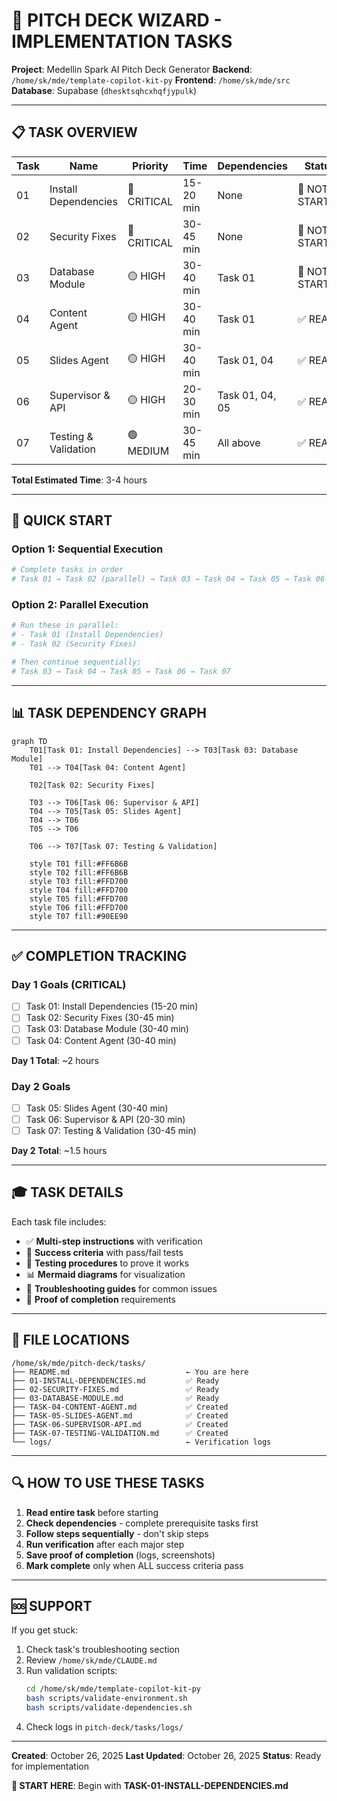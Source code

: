 # 🎯 PITCH DECK WIZARD - IMPLEMENTATION TASKS

**Project**: Medellin Spark AI Pitch Deck Generator
**Backend**: `/home/sk/mde/template-copilot-kit-py`
**Frontend**: `/home/sk/mde/src`
**Database**: Supabase (`dhesktsqhcxhqfjypulk`)

---

## 📋 TASK OVERVIEW

| Task | Name | Priority | Time | Dependencies | Status |
|------|------|----------|------|--------------|--------|
| 01 | Install Dependencies | 🔴 CRITICAL | 15-20 min | None | 🔴 NOT STARTED |
| 02 | Security Fixes | 🔴 CRITICAL | 30-45 min | None | 🔴 NOT STARTED |
| 03 | Database Module | 🟡 HIGH | 30-40 min | Task 01 | 🔴 NOT STARTED |
| 04 | Content Agent | 🟡 HIGH | 30-40 min | Task 01 | ✅ READY |
| 05 | Slides Agent | 🟡 HIGH | 30-40 min | Task 01, 04 | ✅ READY |
| 06 | Supervisor & API | 🟡 HIGH | 20-30 min | Task 01, 04, 05 | ✅ READY |
| 07 | Testing & Validation | 🟢 MEDIUM | 30-45 min | All above | ✅ READY |

**Total Estimated Time**: 3-4 hours

---

## 🚀 QUICK START

### Option 1: Sequential Execution

```bash
# Complete tasks in order
# Task 01 → Task 02 (parallel) → Task 03 → Task 04 → Task 05 → Task 06 → Task 07
```

### Option 2: Parallel Execution

```bash
# Run these in parallel:
# - Task 01 (Install Dependencies)
# - Task 02 (Security Fixes)

# Then continue sequentially:
# Task 03 → Task 04 → Task 05 → Task 06 → Task 07
```

---

## 📊 TASK DEPENDENCY GRAPH

```mermaid
graph TD
    T01[Task 01: Install Dependencies] --> T03[Task 03: Database Module]
    T01 --> T04[Task 04: Content Agent]
    
    T02[Task 02: Security Fixes]
    
    T03 --> T06[Task 06: Supervisor & API]
    T04 --> T05[Task 05: Slides Agent]
    T04 --> T06
    T05 --> T06
    
    T06 --> T07[Task 07: Testing & Validation]
    
    style T01 fill:#FF6B6B
    style T02 fill:#FF6B6B
    style T03 fill:#FFD700
    style T04 fill:#FFD700
    style T05 fill:#FFD700
    style T06 fill:#FFD700
    style T07 fill:#90EE90
```

---

## ✅ COMPLETION TRACKING

### Day 1 Goals (CRITICAL)
- [ ] Task 01: Install Dependencies (15-20 min)
- [ ] Task 02: Security Fixes (30-45 min)
- [ ] Task 03: Database Module (30-40 min)
- [ ] Task 04: Content Agent (30-40 min)

**Day 1 Total**: ~2 hours

### Day 2 Goals
- [ ] Task 05: Slides Agent (30-40 min)
- [ ] Task 06: Supervisor & API (20-30 min)
- [ ] Task 07: Testing & Validation (30-45 min)

**Day 2 Total**: ~1.5 hours

---

## 🎓 TASK DETAILS

Each task file includes:
- ✅ **Multi-step instructions** with verification
- 🎯 **Success criteria** with pass/fail tests
- 🧪 **Testing procedures** to prove it works
- 📊 **Mermaid diagrams** for visualization
- 🚨 **Troubleshooting guides** for common issues
- 📝 **Proof of completion** requirements

---

## 📁 FILE LOCATIONS

```
/home/sk/mde/pitch-deck/tasks/
├── README.md                          ← You are here
├── 01-INSTALL-DEPENDENCIES.md         ✅ Ready
├── 02-SECURITY-FIXES.md               ✅ Ready
├── 03-DATABASE-MODULE.md              ✅ Ready
├── TASK-04-CONTENT-AGENT.md           ✅ Created
├── TASK-05-SLIDES-AGENT.md            ✅ Created
├── TASK-06-SUPERVISOR-API.md          ✅ Created
├── TASK-07-TESTING-VALIDATION.md      ✅ Created
└── logs/                              ← Verification logs
```

---

## 🔍 HOW TO USE THESE TASKS

1. **Read entire task** before starting
2. **Check dependencies** - complete prerequisite tasks first
3. **Follow steps sequentially** - don't skip steps
4. **Run verification** after each major step
5. **Save proof of completion** (logs, screenshots)
6. **Mark complete** only when ALL success criteria pass

---

## 🆘 SUPPORT

If you get stuck:
1. Check task's troubleshooting section
2. Review `/home/sk/mde/CLAUDE.md`
3. Run validation scripts:
   ```bash
   cd /home/sk/mde/template-copilot-kit-py
   bash scripts/validate-environment.sh
   bash scripts/validate-dependencies.sh
   ```
4. Check logs in `pitch-deck/tasks/logs/`

---

**Created**: October 26, 2025
**Last Updated**: October 26, 2025
**Status**: Ready for implementation

**🚀 START HERE**: Begin with **TASK-01-INSTALL-DEPENDENCIES.md**
